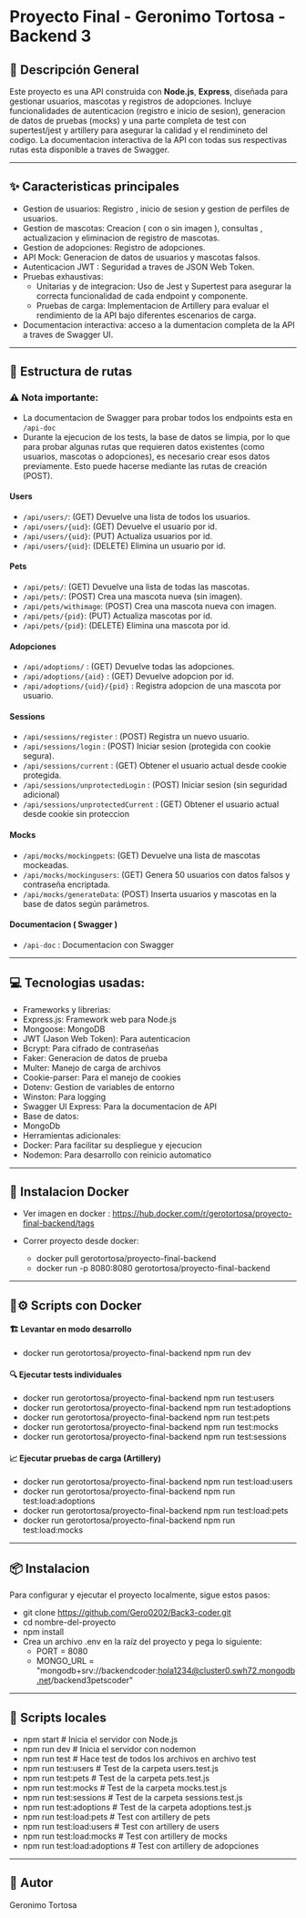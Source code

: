 # Proyecto Final - Geronimo Tortosa - Backend 3

## 🧪 Descripción General

Este proyecto es una API construida con **Node.js**, **Express**, diseñada para gestionar usuarios, mascotas y registros de adopciones.
Incluye funcionalidades de autenticacion (registro e inicio de sesion), generacion de datos de pruebas (mocks) y una parte completa
de test con supertest/jest y artillery para asegurar la calidad y el rendimineto del codigo. La documentacion interactiva de la API
con todas sus respectivas rutas esta disponible a traves de Swagger. 

---

## ✨ Caracteristicas principales

- Gestion de usuarios: Registro , inicio de sesion y gestion de perfiles de usuarios.
- Gestion de mascotas: Creacion ( con o sin imagen ), consultas , actualizacion y eliminacion de registro de mascotas.
- Gestion de adopciones: Registro de adopciones.
- API Mock: Generacion de datos de usuarios y mascotas falsos.
- Autenticacion JWT : Seguridad a traves de JSON Web Token.
- Pruebas exhaustivas: 
  - Unitarias y de integracion: Uso de Jest y Supertest para asegurar la correcta funcionalidad de cada endpoint y componente.
  - Pruebas de carga: Implementacion de Artillery para evaluar el rendimiento de la API bajo diferentes escenarios de carga.
- Documentacion interactiva: acceso a la dumentacion completa de la API a traves de Swagger UI.   

---

## 📁 Estructura de rutas

### ⚠️ Nota importante: 
  - La documentacion de Swagger para probar todos los endpoints esta en `/api-doc`
  - Durante la ejecucion de los tests, la base de datos se limpia, por lo que para probar algunas rutas que requieren datos existentes (como usuarios, mascotas o adopciones), es necesario crear esos datos previamente. Esto puede hacerse mediante las rutas de creación (POST).

#### Users

- `/api/users/`: (GET) Devuelve una lista de todos los usuarios.
- `/api/users/{uid}`: (GET) Devuelve el usuario por id.
- `/api/users/{uid}`: (PUT) Actualiza usuarios por id.
- `/api/users/{uid}`: (DELETE) Elimina un usuario por id. 

#### Pets

- `/api/pets/`: (GET) Devuelve una lista de todas las mascotas.
- `/api/pets/`: (POST) Crea una mascota nueva (sin imagen).
- `/api/pets/withimage`: (POST) Crea una mascota nueva con imagen.
- `/api/pets/{pid}`: (PUT) Actualiza mascotas por id.
- `/api/pets/{pid}`: (DELETE) Elimina una mascota por id. 

#### Adopciones

- `/api/adoptions/` : (GET) Devuelve todas las adopciones.
- `/api/adoptions/{aid}` : (GET) Devuelve adopcion por id.
- `/api/adoptions/{uid}/{pid}` : Registra adopcion de una mascota por usuario.

#### Sessions

- `/api/sessions/register` : (POST) Registra un nuevo usuario.
- `/api/sessions/login` : (POST) Iniciar sesion (protegida con cookie segura).
- `/api/sessions/current` : (GET) Obtener el usuario actual desde cookie protegida.
- `/api/sessions/unprotectedLogin` : (POST) Iniciar sesion (sin seguridad adicional)
- `/api/sessions/unprotectedCurrent` : (GET) Obtener el usuario actual desde cookie sin proteccion

#### Mocks

- `/api/mocks/mockingpets`: (GET) Devuelve una lista de mascotas mockeadas.
- `/api/mocks/mockingusers`: (GET) Genera 50 usuarios con datos falsos y contraseña encriptada.
- `/api/mocks/generateData`: (POST) Inserta usuarios y mascotas en la base de datos según parámetros.

#### Documentacion ( Swagger )

- `/api-doc` : Documentacion con Swagger

---

## 💻 Tecnologias usadas: 

- Frameworks y librerias:
 - Express.js: Framework web para Node.js 
 - Mongoose: MongoDB
 - JWT (Jason Web Token): Para autenticacion
 - Bcrypt: Para cifrado de contraseñas
 - Faker: Generacion de datos de prueba
 - Multer: Manejo de carga de archivos
 - Cookie-parser: Para el manejo de cookies
 - Dotenv: Gestion de variables de entorno
 - Winston: Para logging
 - Swagger UI Express: Para la documentacion de API
- Base de datos: 
 - MongoDb
- Herramientas adicionales:
 - Docker: Para facilitar su despliegue y ejecucion
 - Nodemon: Para desarrollo con reinicio automatico  

--- 

## 🐳 Instalacion Docker

- Ver imagen en docker : https://hub.docker.com/r/gerotortosa/proyecto-final-backend/tags

- Correr proyecto desde docker:
   - docker pull gerotortosa/proyecto-final-backend
   - docker run -p 8080:8080 gerotortosa/proyecto-final-backend


---

## 🐳⚙️ Scripts con Docker

#### 🏗️  Levantar en modo desarrollo

- docker run gerotortosa/proyecto-final-backend npm run dev

#### 🔍 Ejecutar tests individuales

- docker run gerotortosa/proyecto-final-backend npm run test:users
- docker run gerotortosa/proyecto-final-backend npm run test:adoptions
- docker run gerotortosa/proyecto-final-backend npm run test:pets
- docker run gerotortosa/proyecto-final-backend npm run test:mocks
- docker run gerotortosa/proyecto-final-backend npm run test:sessions

#### 📈 Ejecutar pruebas de carga (Artillery)

- docker run gerotortosa/proyecto-final-backend npm run test:load:users
- docker run gerotortosa/proyecto-final-backend npm run test:load:adoptions
- docker run gerotortosa/proyecto-final-backend npm run test:load:pets
- docker run gerotortosa/proyecto-final-backend npm run test:load:mocks

---

## 📦 Instalacion 

Para configurar y ejecutar el proyecto localmente, sigue estos pasos:

- git clone https://github.com/Gero0202/Back3-coder.git
- cd nombre-del-proyecto
- npm install
- Crea un archivo .env en la raíz del proyecto y pega lo siguiente:
   - PORT = 8080
   - MONGO_URL = "mongodb+srv://backendcoder:hola1234@cluster0.swh72.mongodb.net/backend3petscoder"

---

## 🔧 Scripts locales

- npm start     # Inicia el servidor con Node.js
- npm run dev   # Inicia el servidor con nodemon
- npm run test  # Hace test de todos los archivos en archivo test
- npm run test:users  # Test de la carpeta users.test.js
- npm run test:pets  # Test de la carpeta pets.test.js
- npm run test:mocks  # Test de la carpeta mocks.test.js
- npm run test:sessions  # Test de la carpeta sessions.test.js
- npm run test:adoptions  # Test de la carpeta adoptions.test.js
- npm run test:load:pets  # Test con artillery de pets
- npm run test:load:users  # Test con artillery de users
- npm run test:load:mocks  # Test con artillery de mocks
- npm run test:load:adoptions  # Test con artillery de adopciones

---

## 📌 Autor
Geronimo Tortosa 
